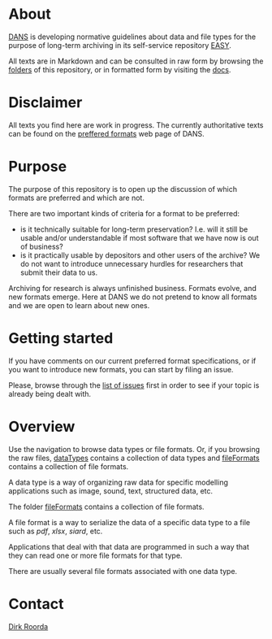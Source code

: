 # About

[DANS]({{dans}}) is developing normative guidelines about data and file types
for the purpose of long-term archiving in its self-service repository
  [EASY]({{easy}}).

All texts are in Markdown and can be consulted in raw form by browsing the
[folders]({{formats}}) of this repository, or in formatted form by visiting the
[docs]({{docs}}).

# Disclaimer

All texts you find here are work in progress.  The currently authoritative texts
can be found on the [preffered formats]({{preferredFormats}}) web page of DANS.

# Purpose

The purpose of this repository is to open up the discussion of which formats are
preferred and which are not.

There are two important kinds of criteria for a format to be preferred:

*   is it technically suitable for long-term preservation?  I.e. will it still
    be usable and/or understandable if most software that we have now is out of
    business? 
*   is it practically usable by depositors and other users of the archive?  We
    do not want to introduce unnecessary hurdles for researchers that submit
      their data to us.

Archiving for research is always unfinished business.  Formats evolve, and new
formats emerge.  Here at DANS we do not pretend to know all formats and we are
open to learn about new ones.

# Getting started

If you have comments on our current preferred format specifications, or if you
want to introduce new formats, you can start by filing an issue.

Please, browse through the
[list of issues]({{issues}})
first in order to see if
your topic is already being dealt with.

# Overview

Use the navigation to browse data types or file formats.
Or, if you browsing the raw files,
[dataTypes](dataTypes/) contains a collection of data types
and
[fileFormats](fileFormats/) contains a collection of file formats.


A data type is a way of organizing raw data for specific modelling applications
such as image, sound, text, structured data, etc. 

The folder [fileFormats](docs/fileFormats) contains a collection of file
formats.

A file format is a way to serialize the data of a specific data type to a file
such as *pdf*, *xlsx*, *siard*, etc.

Applications that deal with that data are programmed in such a way that they can
read one or more file formats for that type.

There are usually several file formats associated with one data type.

# Contact

[Dirk Roorda]({{author}})
